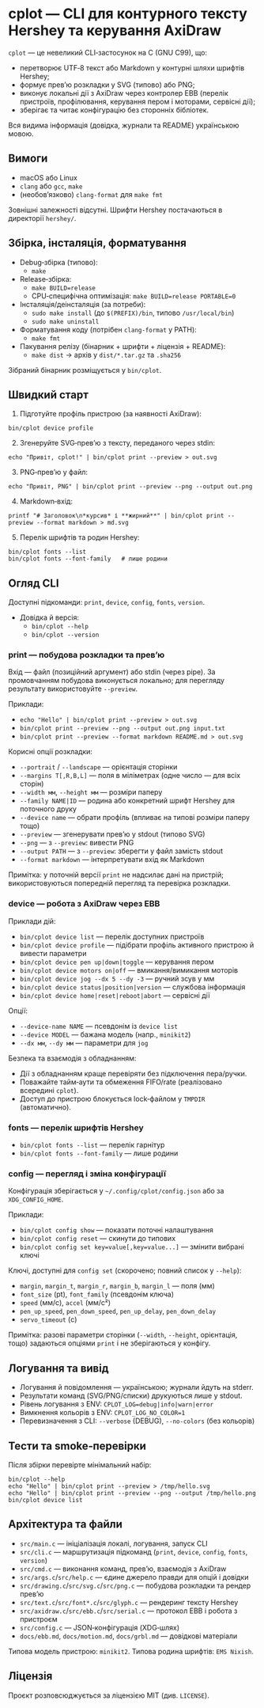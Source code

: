 # cplot — CLI для контурного тексту Hershey та керування AxiDraw

`cplot` — це невеликий CLI‑застосунок на C (GNU C99), що:

- перетворює UTF‑8 текст або Markdown у контурні шляхи шрифтів Hershey;
- формує превʼю розкладки у SVG (типово) або PNG;
- виконує локальні дії з AxiDraw через контролер EBB (перелік пристроїв, профілювання, керування пером і моторами, сервісні дії);
- зберігає та читає конфігурацію без сторонніх бібліотек.

Вся видима інформація (довідка, журнали та README) українською мовою.


## Вимоги

- macOS або Linux
- `clang` або `gcc`, `make`
- (необов’язково) `clang-format` для `make fmt`

Зовнішні залежності відсутні. Шрифти Hershey постачаються в директорії `hershey/`.


## Збірка, інсталяція, форматування

- Debug‑збірка (типово):
  - `make`
- Release‑збірка:
  - `make BUILD=release`
  - CPU‑специфічна оптимізація: `make BUILD=release PORTABLE=0`
- Інсталяція/деінсталяція (за потреби):
  - `sudo make install` (до `$(PREFIX)/bin`, типово `/usr/local/bin`)
  - `sudo make uninstall`
- Форматування коду (потрібен `clang-format` у PATH):
  - `make fmt`
- Пакування релізу (бінарник + шрифти + ліцензія + README):
  - `make dist` → архів у `dist/*.tar.gz` та `.sha256`

Зібраний бінарник розміщується у `bin/cplot`.


## Швидкий старт

1) Підготуйте профіль пристрою (за наявності AxiDraw):

```
bin/cplot device profile
```

2) Згенеруйте SVG‑превʼю з тексту, переданого через stdin:

```
echo "Привіт, cplot!" | bin/cplot print --preview > out.svg
```

3) PNG‑превʼю у файл:

```
echo "Привіт, PNG" | bin/cplot print --preview --png --output out.png
```

4) Markdown‑вхід:

```
printf "# Заголовок\n*курсив* і **жирний**" | bin/cplot print --preview --format markdown > md.svg
```

5) Перелік шрифтів та родин Hershey:

```
bin/cplot fonts --list
bin/cplot fonts --font-family   # лише родини
```


## Огляд CLI

Доступні підкоманди: `print`, `device`, `config`, `fonts`, `version`.

- Довідка й версія:
  - `bin/cplot --help`
  - `bin/cplot --version`

### print — побудова розкладки та превʼю

Вхід — файл (позиційний аргумент) або stdin (через pipe). За промовчанням побудова виконується локально; для перегляду результату використовуйте `--preview`.

Приклади:
- `echo "Hello" | bin/cplot print --preview > out.svg`
- `bin/cplot print --preview --png --output out.png input.txt`
- `bin/cplot print --preview --format markdown README.md > out.svg`

Корисні опції розкладки:
- `--portrait` / `--landscape` — орієнтація сторінки
- `--margins T[,R,B,L]` — поля в міліметрах (одне число — для всіх сторін)
- `--width мм`, `--height мм` — розміри паперу
- `--family NAME|ID` — родина або конкретний шрифт Hershey для поточного друку
- `--device name` — обрати профіль (впливає на типові розміри паперу тощо)
- `--preview` — згенерувати превʼю у stdout (типово SVG)
- `--png` — з `--preview`: вивести PNG
- `--output PATH` — з `--preview`: зберегти у файл замість stdout
- `--format markdown` — інтерпретувати вхід як Markdown

Примітка: у поточній версії `print` не надсилає дані на пристрій; використовуються попередній перегляд та перевірка розкладки.

### device — робота з AxiDraw через EBB

Приклади дій:
- `bin/cplot device list` — перелік доступних пристроїв
- `bin/cplot device profile` — підібрати профіль активного пристрою й вивести параметри
- `bin/cplot device pen up|down|toggle` — керування пером
- `bin/cplot device motors on|off` — вмикання/вимикання моторів
- `bin/cplot device jog --dx 5 --dy -3` — ручний зсув у мм
- `bin/cplot device status|position|version` — службова інформація
- `bin/cplot device home|reset|reboot|abort` — сервісні дії

Опції:
- `--device-name NAME` — псевдонім із `device list`
- `--device MODEL` — бажана модель (напр., `minikit2`)
- `--dx мм`, `--dy мм` — параметри для `jog`

Безпека та взаємодія з обладнанням:
- Дії з обладнанням краще перевіряти без підключення пера/ручки.
- Поважайте тайм‑аути та обмеження FIFO/rate (реалізовано всередині `cplot`).
- Доступ до пристрою блокується lock‑файлом у `TMPDIR` (автоматично).

### fonts — перелік шрифтів Hershey

- `bin/cplot fonts --list` — перелік гарнітур
- `bin/cplot fonts --font-family` — лише родини

### config — перегляд і зміна конфігурації

Конфігурація зберігається у `~/.config/cplot/config.json` або за `XDG_CONFIG_HOME`.

Приклади:
- `bin/cplot config show` — показати поточні налаштування
- `bin/cplot config reset` — скинути до типових
- `bin/cplot config set key=value[,key=value...]` — змінити вибрані ключі

Ключі, доступні для `config set` (скорочено; повний список у `--help`):
- `margin`, `margin_t`, `margin_r`, `margin_b`, `margin_l` — поля (мм)
- `font_size` (pt), `font_family` (псевдонім ключа)
- `speed` (мм/с), `accel` (мм/с²)
- `pen_up_speed`, `pen_down_speed`, `pen_up_delay`, `pen_down_delay`
- `servo_timeout` (с)

Примітка: разові параметри сторінки (`--width`, `--height`, орієнтація, тощо) задаються опціями `print` і не зберігаються у конфігу.


## Логування та вивід

- Логування й повідомлення — українською; журнали йдуть на stderr.
- Результати команд (SVG/PNG/списки) друкуються лише у stdout.
- Рівень логування з ENV: `CPLOT_LOG=debug|info|warn|error`
- Вимкнення кольорів з ENV: `CPLOT_LOG_NO_COLOR=1`
- Перевизначення з CLI: `--verbose` (DEBUG), `--no-colors` (без кольорів)


## Тести та smoke‑перевірки

Після збірки перевірте мінімальний набір:

```
bin/cplot --help
echo "Hello" | bin/cplot print --preview > /tmp/hello.svg
echo "Hello" | bin/cplot print --preview --png --output /tmp/hello.png
bin/cplot device list
```


## Архітектура та файли

- `src/main.c` — ініціалізація локалі, логування, запуск CLI
- `src/cli.c` — маршрутизація підкоманд (`print`, `device`, `config`, `fonts`, `version`)
- `src/cmd.c` — виконання команд, превʼю, взаємодія з AxiDraw
- `src/args.c`/`src/help.c` — єдине джерело правди для опцій і довідки
- `src/drawing.c`/`src/svg.c`/`src/png.c` — побудова розкладки та рендер превʼю
- `src/text.c`/`src/font*.c`/`src/glyph.c` — рендеринг тексту Hershey
- `src/axidraw.c`/`src/ebb.c`/`src/serial.c` — протокол EBB і робота з пристроєм
- `src/config.c` — JSON‑конфігурація (XDG‑шлях)
- `docs/ebb.md`, `docs/motion.md`, `docs/grbl.md` — довідкові матеріали

Типова модель пристрою: `minikit2`. Типова родина шрифтів: `EMS Nixish`.


## Ліцензія

Проєкт розповсюджується за ліцензією MIT (див. `LICENSE`).

